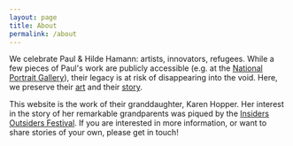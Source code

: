 ```yaml
---
layout: page
title: About
permalink: /about
---
```


We celebrate Paul & Hilde Hamann: artists, innovators, refugees. While a few pieces of Paul's work are publicly accessible (e.g. at the [National Portrait Gallery](https://www.npg.org.uk/collections/search/person/mp07854/paul-hamann)), their  legacy is at risk of disappearing into the void. Here, we preserve their [art](/art) and their [story](/bio).

This website is the work of their granddaughter, Karen Hopper. Her interest in the story of her remarkable grandparents was piqued by the [Insiders Outsiders Festival](https://insidersoutsidersfestival.org/). If you are interested in more information, or want to share stories of your own, please get in touch!
